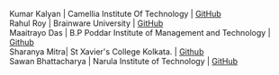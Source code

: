 Kumar Kalyan  | Camellia Institute Of Technology                  | [GitHub](https://github.com/kum9748ar)<br />
Rahul Roy     | Brainware University                              | [GitHub](https://github.com/Rahul6918)<br />
Maaitrayo Das | B.P Poddar Institute of Management and Technology | [Github](https://github.com/Maaitrayo)<br />
Sharanya Mitra| St Xavier's College Kolkata.                      | [Github](https://github.com/Rick-mad-lab)<br />
Sawan Bhattacharya | Narula Institute of Technology | [GitHub](https://github.com/kriptonian1)<br />
